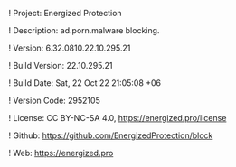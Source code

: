 ! Project: Energized Protection

! Description: ad.porn.malware blocking.

! Version: 6.32.0810.22.10.295.21

! Build Version: 22.10.295.21

! Build Date: Sat, 22 Oct 22 21:05:08 +06

! Version Code: 2952105

! License: CC BY-NC-SA 4.0, https://energized.pro/license

! Github: https://github.com/EnergizedProtection/block

! Web: https://energized.pro
